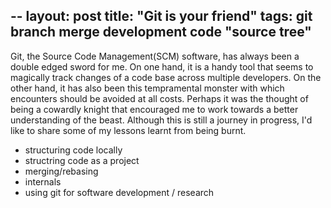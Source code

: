 --
layout: post
title: "Git is your friend"
tags: git branch merge development code "source tree"
--

Git, the Source Code Management(SCM) software, has always been a double edged
sword for me. On one hand, it is a handy tool that seems to magically track changes of
a code base across multiple developers.  On the other hand, it has
also been this tempramental monster with which encounters should be avoided at
all costs. Perhaps it was the thought of being a cowardly knight that encouraged
me to work towards a better understanding of the beast. Although this
is still a journey in progress, I'd like to share some of my lessons learnt from
being burnt.

- structuring code locally
- structring code as a project
- merging/rebasing
- internals
- using git for software development / research
